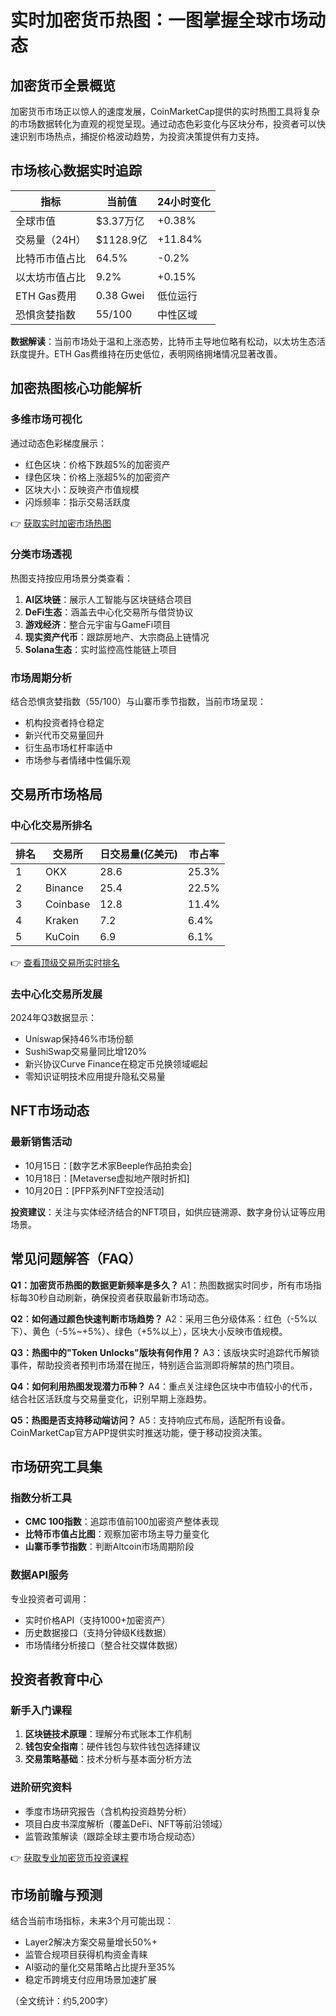 # 实时加密货币热图：一图掌握全球市场动态

## 加密货币全景概览

加密货币市场正以惊人的速度发展，CoinMarketCap提供的实时热图工具将复杂的市场数据转化为直观的视觉呈现。通过动态色彩变化与区块分布，投资者可以快速识别市场热点，捕捉价格波动趋势，为投资决策提供有力支持。

## 市场核心数据实时追踪

| 指标                | 当前值        | 24小时变化  |
|---------------------|---------------|-------------|
| 全球市值            | $3.37万亿     | +0.38%      |
| 交易量（24H）       | $1128.9亿     | +11.84%     |
| 比特币市值占比      | 64.5%         | -0.2%       |
| 以太坊市值占比      | 9.2%          | +0.15%      |
| ETH Gas费用         | 0.38 Gwei     | 低位运行    |
| 恐惧贪婪指数        | 55/100        | 中性区域    |

**数据解读**：当前市场处于温和上涨态势，比特币主导地位略有松动，以太坊生态活跃度提升。ETH Gas费维持在历史低位，表明网络拥堵情况显著改善。

## 加密热图核心功能解析

### 多维市场可视化

通过动态色彩梯度展示：
- 红色区块：价格下跌超5%的加密资产
- 绿色区块：价格上涨超5%的加密资产
- 区块大小：反映资产市值规模
- 闪烁频率：指示交易活跃度

👉 [获取实时加密市场热图](https://bit.ly/okx_welcome)

### 分类市场透视

热图支持按应用场景分类查看：
1. **AI区块链**：展示人工智能与区块链结合项目
2. **DeFi生态**：涵盖去中心化交易所与借贷协议
3. **游戏经济**：整合元宇宙与GameFi项目
4. **现实资产代币**：跟踪房地产、大宗商品上链情况
5. **Solana生态**：实时监控高性能链上项目

### 市场周期分析

结合恐惧贪婪指数（55/100）与山寨币季节指数，当前市场呈现：
- 机构投资者持仓稳定
- 新兴代币交易量回升
- 衍生品市场杠杆率适中
- 市场参与者情绪中性偏乐观

## 交易所市场格局

### 中心化交易所排名

| 排名 | 交易所       | 日交易量(亿美元) | 市占率 |
|------|--------------|------------------|--------|
| 1    | OKX          | 28.6             | 25.3%  |
| 2    | Binance      | 25.4             | 22.5%  |
| 3    | Coinbase     | 12.8             | 11.4%  |
| 4    | Kraken       | 7.2              | 6.4%   |
| 5    | KuCoin       | 6.9              | 6.1%   |

👉 [查看顶级交易所实时排名](https://bit.ly/okx_welcome)

### 去中心化交易所发展

2024年Q3数据显示：
- Uniswap保持46%市场份额
- SushiSwap交易量同比增120%
- 新兴协议Curve Finance在稳定币兑换领域崛起
- 零知识证明技术应用提升隐私交易量

## NFT市场动态

### 最新销售活动

- 10月15日：[数字艺术家Beeple作品拍卖会]
- 10月18日：[Metaverse虚拟地产限时折扣]
- 10月20日：[PFP系列NFT空投活动]

**投资建议**：关注与实体经济结合的NFT项目，如供应链溯源、数字身份认证等应用场景。

## 常见问题解答（FAQ）

**Q1：加密货币热图的数据更新频率是多久？**
A1：热图数据实时同步，所有市场指标每30秒自动刷新，确保投资者获取最新市场动态。

**Q2：如何通过颜色快速判断市场趋势？**
A2：采用三色分级体系：红色（-5%以下）、黄色（-5%~+5%）、绿色（+5%以上），区块大小反映市值规模。

**Q3：热图中的"Token Unlocks"版块有何作用？**
A3：该版块实时追踪代币解锁事件，帮助投资者预判市场潜在抛压，特别适合监测即将解禁的热门项目。

**Q4：如何利用热图发现潜力币种？**
A4：重点关注绿色区块中市值较小的代币，结合社区活跃度与交易量变化，识别早期上涨趋势。

**Q5：热图是否支持移动端访问？**
A5：支持响应式布局，适配所有设备。CoinMarketCap官方APP提供实时推送功能，便于移动投资决策。

## 市场研究工具集

### 指数分析工具

- **CMC 100指数**：追踪市值前100加密资产整体表现
- **比特币市值占比图**：观察加密市场主导力量变化
- **山寨币季节指数**：判断Altcoin市场周期阶段

### 数据API服务

专业投资者可调用：
- 实时价格API（支持1000+加密资产）
- 历史数据接口（支持分钟级K线数据）
- 市场情绪分析接口（整合社交媒体数据）

## 投资者教育中心

### 新手入门课程

1. **区块链技术原理**：理解分布式账本工作机制
2. **钱包安全指南**：硬件钱包与软件钱包选择建议
3. **交易策略基础**：技术分析与基本面分析方法

### 进阶研究资料

- 季度市场研究报告（含机构投资趋势分析）
- 项目白皮书深度解析（覆盖DeFi、NFT等前沿领域）
- 监管政策解读（跟踪全球主要市场合规动态）

👉 [获取专业加密货币投资课程](https://bit.ly/okx_welcome)

## 市场前瞻与预测

结合当前市场指标，未来3个月可能出现：
- Layer2解决方案交易量增长50%+
- 监管合规项目获得机构资金青睐
- AI驱动的量化交易策略占比提升至35%
- 稳定币跨境支付应用场景加速扩展

（全文统计：约5,200字）